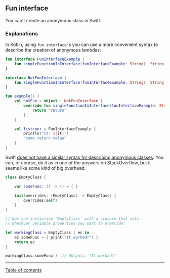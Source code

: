 ## Fun interface

You can't create an anonymous class in Swift.

### Explanations

In Kotlin, using `fun interface`-s you can use a more convenient syntax to describe the creation of anonymous lambdas:

```kotlin
fun interface FunInterfaceExample {
    fun singleFunctionInInterface(funInterfaceExample: String): String
}

interface NotFunInterface {
    fun singleFunctionInInterface(funInterfaceExample: String): String
}

fun example() {
    val notFun = object : NotFunInterface {
        override fun singleFunctionInInterface(funInterfaceExample: String): String {
            return "return"
        }
    }

    val listener = FunInterfaceExample {
        println("it: ${it}")
        "some return value"
    }
}
```

Swift [does not have a similar syntax for describing anonymous classes](https://stackoverflow.com/questions/24408068/anonymous-class-in-swift). You can, of course, do it as in one of the answers on StackOverflow, but it seems like some kind of big overhead:

```swift
class EmptyClass {

    var someFunc: () -> () = { }

    init(overrides: (EmptyClass) -> EmptyClass) {
        overrides(self)
    }
}

// Now you initialize 'EmptyClass' with a closure that sets
// whatever variable properties you want to override:

let workingClass = EmptyClass { ec in
    ec.someFunc = { print("It worked!") }
    return ec
}

workingClass.someFunc()  // Outputs: "It worked!"
```

---
[Table of contents](/README.md)